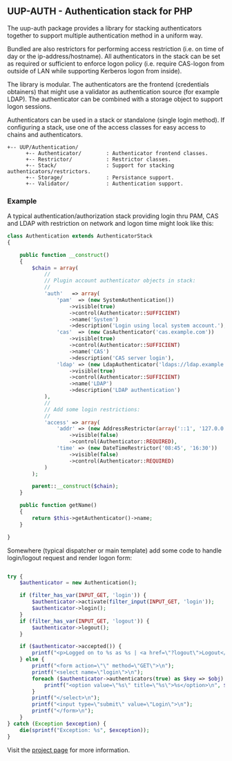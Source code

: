 ## UUP-AUTH - Authentication stack for PHP

The uup-auth package provides a library for stacking authenticators together
to support multiple authentication method in a uniform way. 

Bundled are also restrictors for performing access restriction (i.e. on 
time of day or the ip-address/hostname). All authenticators in the stack can
be set as required or sufficient to enforce logon policy (i.e. require CAS-logon
from outside of LAN while supporting Kerberos logon from inside).

The library is modular. The authenticators are the frontend (credentials
obtainers) that might use a validator as authentication source (for example
LDAP). The authenticator can be combined with a storage object to support
logon sessions. 

Authenticators can be used in a stack or standalone (single login method). If
configuring a stack, use one of the access classes for easy access to chains
and authenticators.

    +-- UUP/Authentication/
          +-- Authenticator/        : Authenticator frontend classes.
          +-- Restrictor/           : Restrictor classes.
          +-- Stack/                : Support for stacking authenticators/restrictors.
          +-- Storage/              : Persistance support.
          +-- Validator/            : Authentication support.

### Example

A typical authentication/authorization stack providing login thru PAM, CAS and 
LDAP with restriction on network and logon time might look like this:

```php
class Authentication extends AuthenticatorStack
{

    public function __construct()
    {
        $chain = array(
            // 
            // Plugin account authenticator objects in stack:
            // 
            'auth'   => array(
                'pam'  => (new SystemAuthentication())
                    ->visible(true)
                    ->control(Authenticator::SUFFICIENT)
                    ->name('System')
                    ->description('Login using local system account.'),
                'cas'  => (new CasAuthenticator('cas.example.com'))
                    ->visible(true)
                    ->control(Authenticator::SUFFICIENT)
                    ->name('CAS')
                    ->description('CAS server login'),
                'ldap' => (new LdapAuthenticator('ldaps://ldap.example.com'))
                    ->visible(true)
                    ->control(Authenticator::SUFFICIENT)
                    ->name('LDAP')
                    ->description('LDAP authentication')
            ),
            // 
            // Add some login restrictions:
            // 
            'access' => array(
                'addr' => (new AddressRestrictor(array('::1', '127.0.0.1', '192.168.0.0/16')))
                    ->visible(false)
                    ->control(Authenticator::REQUIRED),
                'time' => (new DateTimeRestrictor('08:45', '16:30'))
                    ->visible(false)
                    ->control(Authenticator::REQUIRED)
            )
        );

        parent::__construct($chain);
    }

    public function getName()
    {
        return $this->getAuthenticator()->name;
    }

}
```

Somewhere (typical dispatcher or main template) add some code to handle
login/logout request and render logon form:

```php

try {
    $authenticator = new Authentication();

    if (filter_has_var(INPUT_GET, 'login')) {
        $authenticator->activate(filter_input(INPUT_GET, 'login'));
        $authenticator->login();
    }
    if (filter_has_var(INPUT_GET, 'logout')) {
        $authenticator->logout();
    }

    if ($authenticator->accepted()) {
        printf("<p>Logged on to %s as %s | <a href=\"?logout\">Logout</a>\n", $authenticator->getName(), $authenticator->getSubject());
    } else {
        printf("<form action=\"\" method=\"GET\">\n");
        printf("<select name=\"login\">\n");
        foreach ($authenticator->authenticators(true) as $key => $obj) {
            printf("<option value=\"%s\" title=\"%s\">%s</option>\n", $key, $obj->description, $obj->name);
        }
        printf("</select>\n");
        printf("<input type=\"submit\" value=\"Login\">\n");
        printf("</form>\n");
    }
} catch (Exception $exception) {
    die(sprintf("Exception: %s", $exception));
}
```

Visit the [project page](https://nowise.se/oss/uup-auth) for more information.
